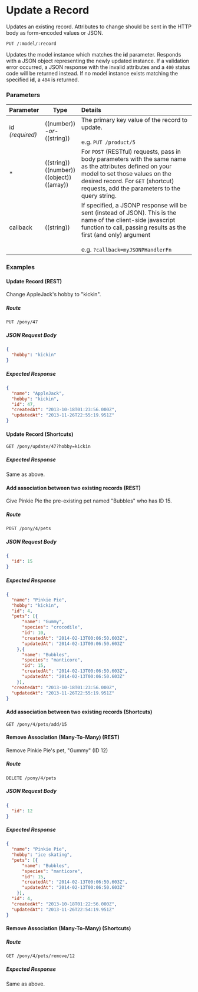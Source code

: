 # Update a Record

Updates an existing record.
Attributes to change should be sent in the HTTP body as form-encoded values or JSON.

```
PUT /:model/:record
```

Updates the model instance which matches the **id** parameter. Responds with a JSON object representing the newly updated instance.  If a validation error occurred, a JSON response with the invalid attributes and a `400` status code will be returned instead.  If no model instance exists matching the specified **id**, a `404` is returned.

### Parameters

 Parameter                          | Type                                                    | Details
 ---------------------------------- | ------------------------------------------------------- |:---------------------------------
 id<br/>*(required)*                | ((number))<br/>*-or-*<br/>((string))                    | The primary key value of the record to update.<br/><br/>e.g. `PUT /product/5`
 *                                  | ((string))<br/>((number))<br/>((object))<br/>((array))  | For `POST` (RESTful) requests, pass in body parameters with the same name as the attributes defined on your model to set those values on the desired record. For `GET` (shortcut) requests, add the parameters to the query string.
 callback                           | ((string))                                              | If specified, a JSONP response will be sent (instead of JSON). This is the name of the client-side javascript function to call, passing results as the first (and only) argument<br/> <br/> e.g. `?callback=myJSONPHandlerFn`

### Examples

#### Update Record (REST)

Change AppleJack's hobby to "kickin".

##### Route
`PUT /pony/47`

##### JSON Request Body
```json
{
  "hobby": "kickin"
}
```

##### Expected Response
```json
{
  "name": "AppleJack",
  "hobby": "kickin",
  "id": 47,
  "createdAt": "2013-10-18T01:23:56.000Z",
  "updatedAt": "2013-11-26T22:55:19.951Z"
}
```

#### Update Record (Shortcuts)

`GET /pony/update/47?hobby=kickin`

##### Expected Response

Same as above.

#### Add association between two existing records (REST)

Give Pinkie Pie the pre-existing pet named "Bubbles" who has ID 15.

##### Route
`POST /pony/4/pets`

##### JSON Request Body
```json
{
  "id": 15
}
```

##### Expected Response
```json
{
  "name": "Pinkie Pie",
  "hobby": "kickin",
  "id": 4,
  "pets": [{
      "name": "Gummy",
      "species": "crocodile",
      "id": 10,
      "createdAt": "2014-02-13T00:06:50.603Z",
      "updatedAt": "2014-02-13T00:06:50.603Z"
    },{
      "name": "Bubbles",
      "species": "manticore",
      "id": 15,
      "createdAt": "2014-02-13T00:06:50.603Z",
      "updatedAt": "2014-02-13T00:06:50.603Z"
    }],
  "createdAt": "2013-10-18T01:23:56.000Z",
  "updatedAt": "2013-11-26T22:55:19.951Z"
}
```

#### Add association between two existing records (Shortcuts)
`GET /pony/4/pets/add/15`

#### Remove Association (Many-To-Many) (REST)

Remove Pinkie Pie's pet, "Gummy" (ID 12)

##### Route
`DELETE /pony/4/pets`

##### JSON Request Body
```json
{
  "id": 12
}
```

##### Expected Response
```json
{
  "name": "Pinkie Pie",
  "hobby": "ice skating",
  "pets": [{
      "name": "Bubbles",
      "species": "manticore",
      "id": 15,
      "createdAt": "2014-02-13T00:06:50.603Z",
      "updatedAt": "2014-02-13T00:06:50.603Z"
    }],
  "id": 4,
  "createdAt": "2013-10-18T01:22:56.000Z",
  "updatedAt": "2013-11-26T22:54:19.951Z"
}
```

#### Remove Association (Many-To-Many) (Shortcuts)

##### Route

`GET /pony/4/pets/remove/12`

##### Expected Response

Same as above.


<docmeta name="displayName" value="update">
